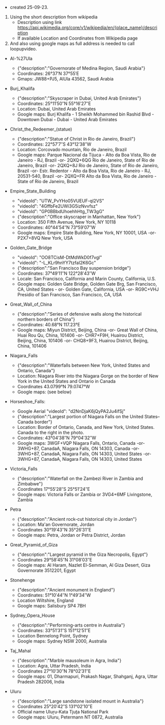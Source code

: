 * created 25-09-23.
1. Using the short description from wikipedia
    - Description using link https://api.wikimedia.org/core/v1/wikipedia/en/{place_name}/description
    - If available Location and Coordinates from Wikipedia page
2. And also using google maps as full address is needed to call loopupvideo.

- Al-%27Ula
    - {"description":"Governorate of Medina Region, Saudi Arabia"}
    - Coordinates: 26°37′N 37°55′E
    - Gmaps: JW88+PJ5, AlUla 43562, Saudi Arabia

- Burj_Khalifa
    - {"description":"Skyscraper in Dubai, United Arab Emirates"}
    - Coordinates: 25°11′50″N 55°16′27″E
    - Location: Dubai, United Arab Emirates
    - Google maps: Burj Khalifa - 1 Sheikh Mohammed bin Rashid Blvd - Downtown Dubai - Dubai - United Arab Emirates

- Christ_the_Redeemer_(statue)
    - {"description":"Statue of Christ in Rio de Janeiro, Brazil"}
    - Coordinates: 22°57′7″S 43°12′38″W
    - Location: Corcovado mountain, Rio de Janeiro, Brazil
    - Google maps: Parque Nacional da Tijuca - Alto da Boa Vista, Rio de Janeiro - RJ, Brazil -or- 2QXQ+6QG Rio de Janeiro, State of Rio de Janeiro, Brazil -or- 2QXQ+8J Rio de Janeiro, State of Rio de Janeiro, Brazil -or- Estr. Redentor - Alto da Boa Vista, Rio de Janeiro - RJ, 20531-540, Brazil -or- 2QXQ+FR Alto da Boa Vista, Rio de Janeiro - State of Rio de Janeiro, Brazil

- Empire_State_Building
    - "videoId": "UTW_PvYHo05VUEUF-ql2VS"
    - "videoId": "4GffbFe2UWi3G5izNvvfsz"
    - "videoId": "GP0BBbdUhoehhHtg_TW3gG"
    - {"description":"Office skyscraper in Manhattan, New York"}
    - Location: 350 Fifth Avenue, New York, NY 10118
    - Coordinates: 40°44′54″N 73°59′07″W
    - Google maps: Empire State Building, New York, NY 10001, USA -or- P2X7+8VQ New York, USA

- Golden_Gate_Bridge
    - "videoId": "OO8TCisM-DtMdWkD0f7vgl"
    - "videoId": "-L_KLr9hnYY7tzfaI2K6Gc"
    - {"description":"San Francisco Bay suspension bridge"}
    - Coordinates: 37°49′11″N 122°28′43″W
    - Locale:	San Francisco, California and Marin County, California, U.S.
    - Google maps: Golden Gate Bridge, Golden Gate Brg, San Francisco, CA, United States - or- Golden Gate, California, USA -or- RG9C+VHJ Presidio of San Francisco, San Francisco, CA, USA

- Great_Wall_of_China
    - {"description":"Series of defensive walls along the historical northern borders of China"}
    - Coordinates: 40.68°N 117.23°E
    - Google maps: Miyun District, Beijing, China -or- Great Wall of China, Huai Rou Qu, China, 101406 -or- CHR7+F9H, Huairou District, Beijing, China, 101406 -or- CHQ8+9F3, Huairou District, Beijing, China, 101406

- Niagara_Falls
    - {"description":"Waterfalls between New York, United States and Ontario, Canada"}
    - Location: Niagara River into the Niagara Gorge on the border of New York in the United States and Ontario in Canada
    - Coordinates	43.0799°N 79.0747°W
    - Google maps: (see below)

- Horseshoe_Falls:
    - Google Aerial "videoId": "d2NnDjaK6jQyPA2Ju4ifSj"
    - {"description":"Largest portion of Niagara Falls on the United States–Canada border"} 
    - Location: Border of Ontario, Canada, and New York, United States. Canada to the right in the photo.
    - Coordinates: 43°04′38″N 79°04′32″W
    - Google maps: 3WGF+VQP Niagara Falls, Ontario, Canada -or-     3WHG+87, CanadaA, Niagara Falls, ON 14303, Canada -or-      3WHG+87, CanadaA, Niagara Falls, ON 14303, United States -or-      3WHG+87, CanadaA, Niagara Falls, ON 14303, United States

- Victoria_Falls
    - {"description":"Waterfall on the Zambezi River in Zambia and Zimbabwe"}
    - Coordinates	17°55′28″S 25°51′24″E
    - Google maps: Victoria Falls or Zambia or 3VG4+6MF Livingstone, Zambia

- Petra
    - {"description":"Ancient rock-cut historical city in Jordan"}
    - Location: Ma'an Governorate, Jordan
    - Coordinates	30°19′43″N 35°26′31″E
    - Google maps:  Petra, Jordan or Petra District, Jordan

- Great_Pyramid_of_Giza
    - {"description":"Largest pyramid in the Giza Necropolis, Egypt"}
    - Coordinates	29°58′45″N 31°08′03″E
    - Google maps: Al Haram, Nazlet El-Semman, Al Giza Desert, Giza Governorate 3512201, Egypt

- Stonehenge
    - {"description":"Ancient monument in England"}
    - Coordinates: 51°10′44″N 1°49′34″W
    - Location	Wiltshire, England
    - Google maps: Salisbury SP4 7BH

- Sydney_Opera_House
    - {"description":"Performing-arts centre in Australia"}
    - Coordinates: 33°51′31″S 151°12′51″E
    - Location	Bennelong Point, Sydney
    - Google maps: Sydney NSW 2000, Australia

- Taj_Mahal
    - {"description":"Marble mausoleum in Agra, India"}
    - Location: Agra, Uttar Pradesh, India
    - Coordinates	27°10′30″N 78°02′31″E
    - Google maps: 01, Dharmapuri, Prakash Nagar, Shahganj, Agra, Uttar Pradesh 282006, India

- Uluru
    - {"description":"Large sandstone isolated mount in Australia"}
    - Coordinates	25°20′42″S 131°02′10″E
    - Official name	Uluṟu-Kata Tjuṯa National Park
    - Google maps: Uluru, Petermann NT 0872, Australia
